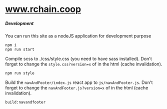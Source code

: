 # www.rchain.coop

##### Development

You can run this site as a nodeJS application for development purpose

```
npm i
npm run start
```

Compile scss to ./css/style.css (you need to have sass installed). Don't forget to change the `style.css?version=x` of in the html (cache invalidation).

```
npm run style
```

Build the `navAndFooter/index.js` react app to `js/navAndFooter.js`. Don't forget to change the `navAndFooter.js?version=x` of in the html (cache invalidation).

```
build:navandfooter
```
